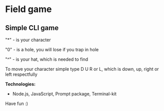 # Field game
## Simple CLI game

"*" - is your character

"0" - is a hole, you will lose if you trap in hole

"^" - is your hat, which is needed to find

To move your character simple type D U R or L, which is down, up, right or left respectfully

**Technologies:**
- Node.js, JavaScript, Prompt package, Terminal-kit

Have fun :)
